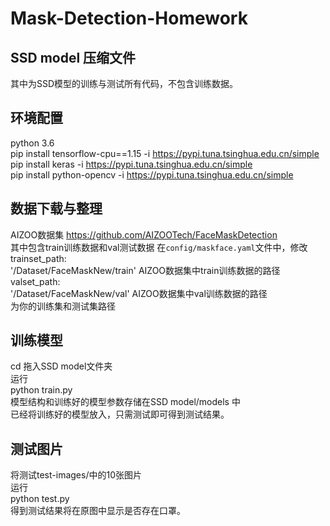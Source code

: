 # Mask-Detection-Homework

## SSD model 压缩文件
其中为SSD模型的训练与测试所有代码，不包含训练数据。

## 环境配置
python 3.6  
pip install tensorflow-cpu==1.15    -i https://pypi.tuna.tsinghua.edu.cn/simple  
pip install keras    -i https://pypi.tuna.tsinghua.edu.cn/simple  
pip install python-opencv    -i https://pypi.tuna.tsinghua.edu.cn/simple  
 
## 数据下载与整理
AIZOO数据集 https://github.com/AIZOOTech/FaceMaskDetection  
其中包含train训练数据和val测试数据
在`config/maskface.yaml`文件中，修改  
trainset_path:  
  '/Dataset/FaceMaskNew/train' AIZOO数据集中train训练数据的路径  
valset_path:  
  '/Dataset/FaceMaskNew/val'   AIZOO数据集中val训练数据的路径  
为你的训练集和测试集路径  

## 训练模型
cd 拖入SSD model文件夹  
运行  
python train.py  
模型结构和训练好的模型参数存储在SSD model/models 中  
已经将训练好的模型放入，只需测试即可得到测试结果。

## 测试图片
将测试test-images/中的10张图片  
运行  
python test.py  
得到测试结果将在原图中显示是否存在口罩。 
